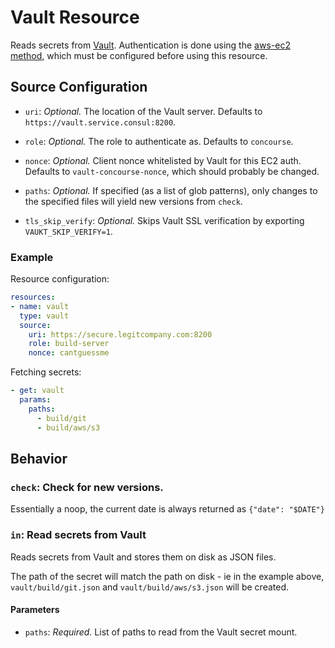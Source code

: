 # Vault Resource

Reads secrets from [Vault](https://www.vaultproject.io/). Authentication is done using the [aws-ec2 method](https://www.vaultproject.io/docs/auth/aws-ec2.html), which must be configured before using this resource.

## Source Configuration

* `uri`: *Optional.* The location of the Vault server. Defaults to `https://vault.service.consul:8200`.

* `role`: *Optional.* The role to authenticate as. Defaults to `concourse`.

* `nonce`: *Optional.* Client nonce whitelisted by Vault for this EC2 auth. Defaults to `vault-concourse-nonce`, which should probably be changed.

* `paths`: *Optional.* If specified (as a list of glob patterns), only changes
  to the specified files will yield new versions from `check`.

* `tls_skip_verify`: *Optional.* Skips Vault SSL verification by exporting
  `VAUKT_SKIP_VERIFY=1`.

### Example

Resource configuration:

``` yaml
resources:
- name: vault
  type: vault
  source:
    uri: https://secure.legitcompany.com:8200
    role: build-server
    nonce: cantguessme
```

Fetching secrets:

``` yaml
- get: vault
  params:
    paths:
      - build/git
      - build/aws/s3
```

## Behavior

### `check`: Check for new versions.

Essentially a noop, the current date is always returned as `{"date": "$DATE"}`

### `in`: Read secrets from Vault

Reads secrets from Vault and stores them on disk as JSON files.

The path of the secret will match the path on disk - ie in the example above, `vault/build/git.json` and `vault/build/aws/s3.json` will be created.

#### Parameters

* `paths`: *Required.* List of paths to read from the Vault secret mount.
